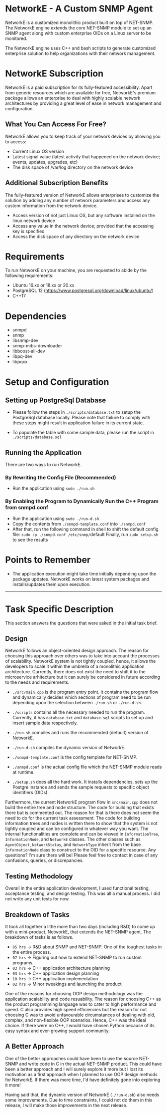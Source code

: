 # NetworkE - A Custom SNMP Agent

NetworkE is a customized monolithic product built on top of NET-SNMP. The NetworkE engine extends the core NET-SNMP module to set up an SNMP agent along with custom enterprise OIDs on a Linux server to be monitored. 

The NetworkE engine uses C++ and bash scripts to generate customized enterprise solution to help organizations with their network management. 

# NetworkE Subscription

NetworkE is a paid subscription for its fully-featured accessibility. Apart from generic resources which are available for free, NetworkE's premium package allows an enterprise to deal with highly scalable network architectures by providing a great level of ease in network management and configuration.

## What You Can Access For Free?
NetworkE allows you to keep track of your network devices by allowing you to access:

- Current Linux OS version
- Latest signal value (latest activity that happened on the network device; events, updates, upgrades, etc)
- The disk space of /var/log directory on the network device


## Additional Subscription Benefits

The fully-featured version of NetworkE allows enterprises to customize the solution by adding any number of network parameters and access any custom information from the network device.

- Access version of not just Linux OS, but any software installed on the linux network device
- Access any value in the network device; provided that the accessing key is specified
- Access the disk space of any directory on the network device

# Requirements

To run NetworkE on your machine, you are requested to abide by the following requirements:

- Ubuntu 16.xx or 18.xx or 20.xx
- PostgreSQL 12 (https://www.postgresql.org/download/linux/ubuntu/)
- C++17

# Dependencies

- snmpd
- snmp 
- libsnmp-dev
- snmp-mibs-downloader
- libboost-all-dev 
- libpq-dev 
- libpqxx

# Setup and Configuration

## Setting up PostgreSql Database

- Please follow the steps in `./scripts/database.txt` to setup the PostgreSql database locally. Please note that failure to comply with these steps might result in application failure in its current state.

- To populate the table with some sample data, please run the script in `./scripts/database.sql`

## Running the Application

There are two ways to run NetworkE. 

### By Rewriting the Config File (Recommended)

- Run the application using `sudo ./run.sh`

### By Enabling the Program to Dynamically Run the C++ Program from snmpd.conf

- Run the application using `sudo ./run-d.sh`
- Copy the contents from `./snmpd-template.conf` into `./snmpd.conf` 
- After that, run the following command in shell to shift the default config file: `sudo cp ./snmpd.conf /etc/snmp/`default Finally, run `sudo setup.sh` to see the results 

# Points to Remember

- The application execution might take time initially depending upon the package updates. NetworkE works on latest system packages and installs/updates them upon execution.

***

# Task Specific Description

This section answers the questions that were asked in the initial task brief.

## Design

NetworkE follows an object-oriented design approach. The reason for choosing this approach over others was to take into account the processes of scalability. NetworkE system is not tightly coupled, hence, it allows the developers to scale it within the umbrella of a monolithic application architecture. Currently, there does not exist the need to shift it to the microservice arhitecture but it can surely be considered in future according to the needs and requirements. 

- `./src/main.cpp` is the program entry point. It contains the program flow and dynamically decides which sections of program need to be run depending upon the selection between `./run.sh` or `./run-d.sh`.

- `./scripts` contains all the necessary needed to run the program. Currently, it has `database.txt` and `database.sql` scripts to set up and insert sample data respectively.

- `./run.sh` compiles and runs the recommended (default) version of NetworkE.
- `./run-d.sh` compiles the dynamic version of NetworkE.
- `./snmpd-template.conf` is the config template for NET-SNMP.
- `./snmpd.conf` is the actual config file which the NET-SNMP module reads at runtime.
- `./setup.sh` does all the hard work. It installs dependencies, sets up the Postgre instance and sends the sample requests to specific object identifiers (OIDs).

Furthermore, the current NetworkE program flow in `src/main.cpp` does not build the entire tree and node structure. The code for building that exists there but is commented out. The reason for that is there does not seem the need to do for the current task assessment. The code for building information trees and nodes is written there to show that the system is not tightly coupled and can be configured in whatever way you want. The internal functionalities are complete and can be viewed in `InformationTree`, `InformationNode`, and `NetworkE` classes. The other classes such as `AgentObject`, `NetworkStatus`, and `NetworkType` inherit from the base `InformationNode` class to construct to the OID for a specific resource. Any questions? I'm sure there will be! Please feel free to contact in case of any confusions, queries, or discrepancies. 

## Testing Methodology

Overall in the entire application development, I used functional testing, acceptance testing, and design testing. This was all a manual process. I did not write any unit tests for now. 

## Breakdown of Tasks

It took all together a little more than two days (including R&D) to come up with a mini-product, NetworkE, that extends the NET-SNMP agent. The breakdown of tasks is as follows.

- `05 hrs` -> R&D about SNMP and NET-SNMP. One of the toughest tasks in the entire process.
- `07 hrs` -> Figuring out how to extend NET-SNMP to run custom programs.
- `03 hrs` -> C++ application architecture planning
- `03 hrs` -> C++ application design planning
- `10 hrs` -> C++ application implementation
- `02 hrs` -> Minor tweakings and launching the product

One of the reasons for choosing OOP design methodology was the application scalability and code resuability. The reason for choosing C++ as the product programming language was to cater to high performance and speed. C also provides high speed efficiencies but the reason for not choosing C was to avoid unfavourable circumstances of dealing with old, complex, and non-flexible OOP scenarios. Hence, C++ was the ideal choice. If there were no C++, I would have chosen Python because of its easy syntax and ever-growing support community. 

## A Better Approach

One of the better approaches could have been to use the source NET-SNMP and write code in C in the actual NET-SNMP product. This could have been a better approach and I will surely explore it more but I lost its motivation as a first approach when I planned to use OOP design methods for NetworkE. If there was more time, I'd have definitely gone into exploring it more!

Having said that, the dynamic version of NetworkE (`./run-d.sh`) also needs some improvements. Due to time constraints, I could not do them in this release, I will make those improvements in the next release.

